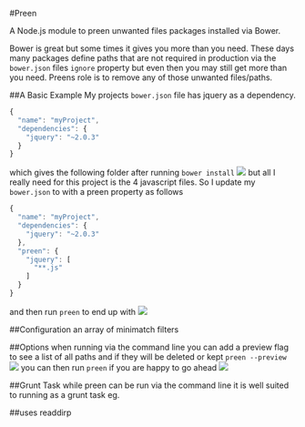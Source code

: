 #Preen

A Node.js module to preen unwanted files packages installed via Bower.

Bower is great but some times it gives you more than you need. These days many packages define paths that are not required in production via the `bower.json` files `ignore` property but even then you may still get more than you need. Preens role is to remove any of those unwanted files/paths.

##A Basic Example
My projects `bower.json` file has jquery as a dependency.
```javascript
{
  "name": "myProject",
  "dependencies": {
    "jquery": "~2.0.3"
  }
}
```
which gives the following folder after running `bower install`
![](https://raw.github.com/BradDenver/Preen/master/screenshots/basic.png)
but all I really need for this project is the 4 javascript files.
So I update my `bower.json` to with a preen property as follows
```javascript
{
  "name": "myProject",
  "dependencies": {
    "jquery": "~2.0.3"
  },
  "preen": {
    "jquery": [
      "**.js"
    ]
  }
}
```
and then run `preen` to end up with
![](https://raw.github.com/BradDenver/Preen/master/screenshots/basic2.png)

##Configuration
an array of minimatch filters

##Options
when running via the command line you can add a preview flag to see a list of all paths and if they will be deleted or kept
`preen --preview`
![](https://raw.github.com/BradDenver/Preen/master/screenshots/preview.png)
you can then run `preen` if you are happy to go ahead
![](https://raw.github.com/BradDenver/Preen/master/screenshots/preview2.png)

##Grunt Task
while preen can be run via the command line it is well suited to running as a grunt task
eg.

##uses
readdirp